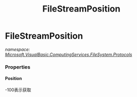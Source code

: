 ﻿---
title: FileStreamPosition
---

# FileStreamPosition
_namespace: [Microsoft.VisualBasic.ComputingServices.FileSystem.Protocols](N-Microsoft.VisualBasic.ComputingServices.FileSystem.Protocols.html)_






### Properties

#### Position
-100表示获取

